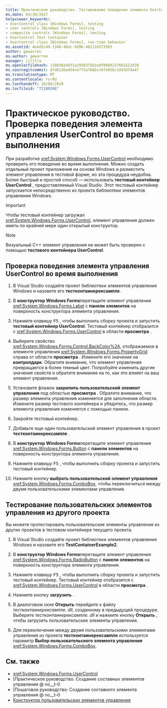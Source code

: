 ```yaml
---
title: Практическое руководство. Тестирование поведения элемента UserControl во время выполнения
ms.date: 03/30/2017
helpviewer_keywords:
- UserControl class [Windows Forms], testing
- user controls [Windows Forms], testing
- composite controls [Windows Forms], testing
- UserControl Test Container
- UserControl class [Windows Forms], run-time behavior
ms.assetid: 4e4d5c49-1346-40ac-9d96-40211b573583
author: gewarren
ms.author: gewarren
manager: jillfra
ms.openlocfilehash: 110036e5031a2956375b1edf0689237661522d39
ms.sourcegitcommit: dfd612ba454ce775a766bcc6fe93bc1d43dfda47
ms.translationtype: MT
ms.contentlocale: ru-RU
ms.lasthandoff: 10/09/2019
ms.locfileid: "72180208"
---
```

# <a name="how-to-test-the-run-time-behavior-of-a-usercontrol"></a>Практическое руководство. Проверка поведения элемента управления UserControl во время выполнения

При разработке <xref:System.Windows.Forms.UserControl> необходимо проверить его поведение во время выполнения. Можно создать отдельный проект приложения на основе Windows и разместить элемент управления в тестовой форме, но эта процедура неудобна. Более быстрый и простой способ — использовать **тестовый контейнер UserControl** , предоставляемый Visual Studio. Этот тестовый контейнер запускается непосредственно из проекта библиотеки элементов управления Windows.

> [!IMPORTANT]
> Чтобы тестовый контейнер загружал <xref:System.Windows.Forms.UserControl>, элемент управления должен иметь по крайней мере один открытый конструктор.

> [!NOTE]
> Визуальный C++ элемент управления не может быть проверен с помощью **тестового контейнера UserControl**.

## <a name="test-the-run-time-behavior-of-a-usercontrol"></a>Проверка поведения элемента управления UserControl во время выполнения

1. В Visual Studio создайте проект библиотеки элементов управления Windows и назовите его **тестконтаинерексампле**.

2. В **конструктор Windows Forms**перетащите элемент управления <xref:System.Windows.Forms.Label> с **панели элементов** на поверхность конструктора элемента управления.

3. Нажмите клавишу <kbd>F5</kbd> , чтобы выполнить сборку проекта и запустить **тестовый контейнер UserControl**. Тестовый контейнер отобразится с <xref:System.Windows.Forms.UserControl> в области **просмотра** .

4. Выберите свойство <xref:System.Windows.Forms.Control.BackColor%2A>, отображаемое в элементе управления <xref:System.Windows.Forms.PropertyGrid> справа от области **просмотра** . Измените его значение на **контролдарк**. Обратите внимание, что элемент управления превращается в более темный цвет. Попробуйте изменить другие значения свойств и обратите внимание на то, как это влияет на ваш элемент управления.

5. Установите флажок **закрепить пользовательский элемент управления** под областью **просмотра** . Обратите внимание, что размер элемента управления изменяется для заполнения области. Измените размер тестового контейнера и убедитесь, что размер элемента управления изменяется с помощью панели.

6. Закройте тестовый контейнер.

7. Добавьте еще один пользовательский элемент управления в проект **тестконтаинерексампле** .

8. В **конструктор Windows Forms**перетащите элемент управления <xref:System.Windows.Forms.Button> с **панели элементов** на поверхность конструктора элемента управления.

9. Нажмите клавишу <kbd>F5</kbd> , чтобы выполнить сборку проекта и запустить тестовый контейнер.

10. Нажмите кнопку **выбрать пользовательский элемент управления** <xref:System.Windows.Forms.ComboBox>, чтобы переключиться между двумя пользовательскими элементами управления.

## <a name="test-user-controls-from-another-project"></a>Тестирование пользовательских элементов управления из другого проекта

Вы можете протестировать пользовательские элементы управления из других проектов в тестовом контейнере текущего проекта.

1. В Visual Studio создайте проект библиотеки элементов управления Windows и назовите его **TestContainerExample2**.

2. В **конструктор Windows Forms**перетащите элемент управления <xref:System.Windows.Forms.RadioButton> с **панели элементов** на поверхность конструктора элемента управления.

3. Нажмите клавишу <kbd>F5</kbd> , чтобы выполнить сборку проекта и запустить тестовый контейнер. Тестовый контейнер отобразится с <xref:System.Windows.Forms.UserControl> в области **просмотра** .

4. Нажмите кнопку **загрузить** .

5. В диалоговом окне **Открыть** перейдите к файлу *тестконтаинерексампле. dll*, созданному в предыдущей процедуре. Выберите *тестконтаинерексампле. dll* и нажмите кнопку **Открыть** , чтобы загрузить пользовательские элементы управления.

6. Для переключения между двумя пользовательскими элементами управления из проекта **тестконтаинерексампле** используется параметр **Выбор пользовательского элемента управления** <xref:System.Windows.Forms.ComboBox>.

## <a name="see-also"></a>См. также

- <xref:System.Windows.Forms.UserControl>
- [Практическое руководство. Создание составных элементов управления @ no__t-0
- [Пошаговое руководство: Создание составного элемента управления @ no__t-0
- [Конструктор пользовательских элементов управления](https://docs.microsoft.com/previous-versions/visualstudio/visual-studio-2010/183c3hth(v=vs.100))
